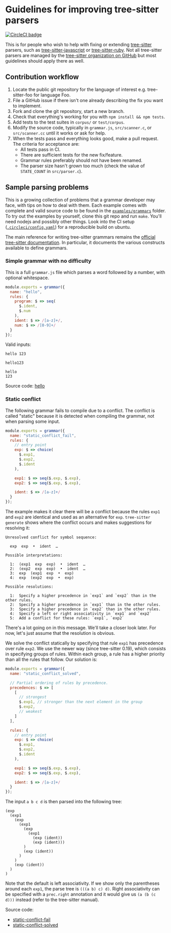 Guidelines for improving tree-sitter parsers
==
[![CircleCI badge](https://circleci.com/gh/returntocorp/tree-sitter-guidelines.svg?style=svg)](https://app.circleci.com/pipelines/github/returntocorp/tree-sitter-guidelines)

This is for people who wish to help with fixing or extending
[tree-sitter](https://tree-sitter.github.io/) parsers, such as
[tree-sitter-javascript](https://github.com/tree-sitter/tree-sitter-javascript)
or [tree-sitter-ruby](https://github.com/tree-sitter/tree-sitter-ruby).
Not all tree-sitter parsers are managed by the [tree-sitter
organization on GitHub](https://github.com/tree-sitter) but most
guidelines should apply there as well.

Contribution workflow
--

1. Locate the public git repository for the language of interest
   e.g. tree-sitter-foo for language Foo.
2. File a GitHub issue if there isn't one already describing the fix
   you want to implement.
3. Fork and clone the git repository, start a new branch.
4. Check that everything's working for you with `npm install && npm
   tests`.
5. Add tests to the test suites in `corpus/` or `test/corpus`.
6. Modify the source code, typically in `grammar.js`, `src/scanner.c`,
   or `src/scanner.cc` until it works or ask for help.
7. When the tests pass and everything looks good, make a pull
   request. The criteria for acceptance are:
   - All tests pass in CI.
   - There are sufficient tests for the new fix/feature.
   - Grammar rules preferably should not have been renamed.
   - The parser size hasn't grown too much (check the value
     of `STATE_COUNT` in `src/parser.c`).

Sample parsing problems
--

This is a growing collection of problems that a grammar developer may
face, with tips on how to deal with them. Each example comes with
complete and valid source code to be found in the
[`examples/grammars`](examples/grammars) folder. To try out the
examples by yourself, clone this git repo and run
`make`. You'll need nodejs and possibly other things. Look into the CI
setup ([`.circleci/config.yaml`](.circleci/config.yaml)) for a
reproducible build on ubuntu.

The main reference for writing tree-sitter grammars remains the
[official tree-sitter
documentation](https://tree-sitter.github.io/tree-sitter/creating-parsers). In
particular, it documents the various constructs available to define grammars.

### Simple grammar with no difficulty

This is a full `grammar.js` file which parses a word followed by a
number, with optional whitespace.

```js
module.exports = grammar({
  name: "hello",
  rules: {
    program: $ => seq(
      $.ident,
      $.num
    ),
    ident: $ => /[a-z]+/,
    num: $ => /[0-9]+/
  }
});
```

Valid inputs:
```
hello 123
```

```
hello123
```

```
hello
123
```

Source code: [hello](examples/grammars/hello)

### Static conflict

The following grammar fails to compile due to a conflict. The conflict
is called "static" because it is detected when compiling the
grammar, not when parsing some input.

```js
module.exports = grammar({
  name: "static_conflict_fail",
  rules: {
    // entry point
    exp: $ => choice(
      $.exp1,
      $.exp2,
      $.ident
    ),

    exp1: $ => seq($.exp, $.exp),
    exp2: $ => seq($.exp, $.exp),

    ident: $ => /[a-z]+/
  }
});
```

The example makes it clear there will be a conflict because the rules
`exp1` and `exp2` are identical and used as an alternative for
`exp`. `tree-sitter generate` shows where the conflict occurs and
makes suggestions for resolving it:

```
Unresolved conflict for symbol sequence:

  exp  exp  •  ident  …

Possible interpretations:

  1:  (exp1  exp  exp)  •  ident  …
  2:  (exp2  exp  exp)  •  ident  …
  3:  exp  (exp1  exp  •  exp)
  4:  exp  (exp2  exp  •  exp)

Possible resolutions:

  1:  Specify a higher precedence in `exp1` and `exp2` than in the other rules.
  2:  Specify a higher precedence in `exp1` than in the other rules.
  3:  Specify a higher precedence in `exp2` than in the other rules.
  4:  Specify a left or right associativity in `exp1` and `exp2`
  5:  Add a conflict for these rules: `exp1`, `exp2`
```

There's a lot going on in this message. We'll take a closer look
later. For now, let's just assume that the resolution is obvious.

We solve the conflict statically by
specifying that rule `exp1` has precedence over rule `exp2`. We use
the newer way (since tree-sitter 0.19), which consists in specifying
groups of rules. Within each group, a rule has a higher priority than
all the rules that follow. Our solution is:

```js
module.exports = grammar({
  name: "static_conflict_solved",

  // Partial ordering of rules by precedence.
  precedences: $ => [
    [
      // strongest
      $.exp1, // stronger than the next element in the group
      $.exp2,
      // weakest
    ]
  ],

  rules: {
    // entry point
    exp: $ => choice(
      $.exp1,
      $.exp2,
      $.ident
    ),

    exp1: $ => seq($.exp, $.exp),
    exp2: $ => seq($.exp, $.exp),

    ident: $ => /[a-z]+/
  }
});
```

The input `a b c d` is then parsed into the following tree:
```
(exp
  (exp1
    (exp
      (exp1
        (exp
          (exp1
            (exp (ident))
            (exp (ident)))
        )
        (exp (ident))
      )
    )
    (exp (ident))
  )
)
```

Note that the default is left associativity. If we show only
the parentheses around each `exp1`, the parse tree is `(((a b) c) d)`.
Right associativity can be specified with a `prec.right` annotation
and it would give us `(a (b (c d)))` instead (refer to the tree-sitter
manual).

Source code:
* [static-conflict-fail](examples/grammars/static-conflict-fail)
* [static-conflict-solved](examples/grammars/static-conflict-solved)

